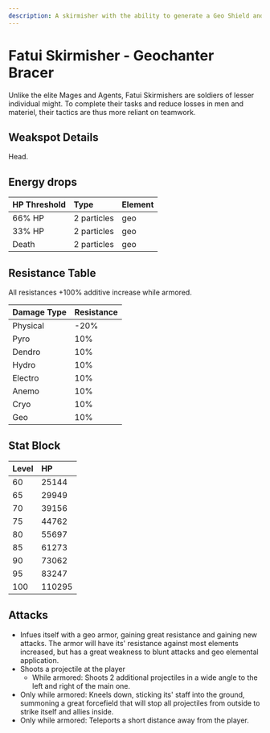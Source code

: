 ```yaml
---
description: A skirmisher with the ability to generate a Geo Shield and defend their allies..
---
```


# Fatui Skirmisher - Geochanter Bracer

Unlike the elite Mages and Agents, Fatui Skirmishers are soldiers of lesser individual might. To complete their tasks and reduce losses in men and materiel, their tactics are thus more reliant on teamwork.

## Weakspot Details

Head.

## Energy drops

| HP Threshold | Type        | Element |
| :----------- | :---------- | :------ |
| 66% HP       | 2 particles | geo     |
| 33% HP       | 2 particles | geo     |
| Death        | 2 particles | geo     |

## Resistance Table

All resistances +100% additive increase while armored.

| Damage Type | Resistance |
| :---------- | :--------- |
| Physical    | -20%       |
| Pyro        | 10%        |
| Dendro      | 10%        |
| Hydro       | 10%        |
| Electro     | 10%        |
| Anemo       | 10%        |
| Cryo        | 10%        |
| Geo         | 10%        |

## Stat Block

| Level | HP     |
| :---- | :----- |
| 60    | 25144  |
| 65    | 29949  |
| 70    | 39156  |
| 75    | 44762  |
| 80    | 55697  |
| 85    | 61273  |
| 90    | 73062  |
| 95    | 83247  |
| 100   | 110295 |

## Attacks

* Infues itself with a geo armor, gaining great resistance and gaining new attacks. The armor will have its' resistance against most elements increased, but has a great weakness to blunt attacks and geo elemental application.
* Shoots a projectile at the player
  * While armored: Shoots 2 additional projectiles in a wide angle to the left and right of the main one.
* Only while armored: Kneels down, sticking its' staff into the ground, summoning a great forcefield that will stop all projectiles from outside to strike itself and allies inside.
* Only while armored: Teleports a short distance away from the player.
